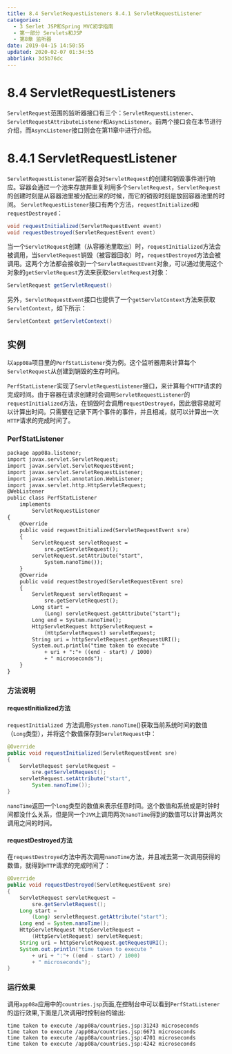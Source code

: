 ```yaml
---
title: 8.4 ServletRequestListeners 8.4.1 ServletRequestListener
categories: 
  - 3 Serlet JSP和Spring MVC初学指南
  - 第一部分 Servlets和JSP
  - 第8章 监听器
date: 2019-04-15 14:50:55
updated: 2020-02-07 01:34:55
abbrlink: 3d5b76dc
---
```

# 8.4 ServletRequestListeners #
`ServletRequest`范围的监听器接口有三个：`ServletRequestListener`、`ServletRequestAttributeListener`和`AsyncListener`。前两个接口会在本节进行介绍，而`AsyncListener`接口则会在第11章中进行介绍。
# 8.4.1 ServletRequestListener #
`ServletRequestListener`监听器会对`ServletRequest`的创建和销毁事件进行响应。容器会通过一个池来存放并重复利用多个`ServletRequest`，`ServletRequest`的创建时刻是从容器池里被分配出来的时候，而它的销毁时刻是放回容器池里的时间。
`ServletRequestListener`接口有两个方法，`requestInitialized`和`requestDestroyed`：
```java
void requestInitialized(ServletRequestEvent event)
void requestDestroyed(ServletRequestEvent event)
```
当一个`ServletRequest`创建（从容器池里取出）时，`requestInitialized`方法会被调用，当`ServletRequest`销毁（被容器回收）时，`requestDestroyed`方法会被调用。这两个方法都会接收到一个`ServletRequestEvent`对象，可以通过使用这个对象的`getServletRequest`方法来获取`ServletRequest`对象：
```java
ServletRequest getServletRequest()
```
另外，`ServletRequestEvent`接口也提供了一个`getServletContext`方法来获取`ServletContext`，如下所示：
```java
ServletContext getServletContext()
```
## 实例 ##
以`app08a`项目里的`PerfStatListener`类为例。这个监听器用来计算每个`ServletRequest`从创建到销毁的生存时间。

`PerfStatListener`实现了`ServletRequestListener`接口，来计算每个`HTTP`请求的完成时间。由于容器在请求创建时会调用`ServletRequestListener`的`requestInitialized`方法，在销毁时会调用`requestDestroyed`，因此很容易就可以计算出时间。只需要在记录下两个事件的事件，并且相减，就可以计算出一次`HTTP`请求的完成时间了。
### PerfStatListener ###
```jsp
package app08a.listener;
import javax.servlet.ServletRequest;
import javax.servlet.ServletRequestEvent;
import javax.servlet.ServletRequestListener;
import javax.servlet.annotation.WebListener;
import javax.servlet.http.HttpServletRequest;
@WebListener
public class PerfStatListener
    implements
        ServletRequestListener
{
    @Override
    public void requestInitialized(ServletRequestEvent sre)
    {
        ServletRequest servletRequest = 
            sre.getServletRequest();
        servletRequest.setAttribute("start", 
            System.nanoTime());
    }
    @Override
    public void requestDestroyed(ServletRequestEvent sre)
    {
        ServletRequest servletRequest = 
            sre.getServletRequest();
        Long start =
            (Long) servletRequest.getAttribute("start");
        Long end = System.nanoTime();
        HttpServletRequest httpServletRequest = 
            (HttpServletRequest) servletRequest;
        String uri = httpServletRequest.getRequestURI();
        System.out.println("time taken to execute " 
            + uri + ":"+ ((end - start) / 1000) 
            + " microseconds");
    }
}
```
### 方法说明 ###
#### requestInitialized方法 ####
`requestInitialized `方法调用`System.nanoTime`()获取当前系统时间的数值（`Long`类型），并将这个数值保存到`ServletRequest`中：
```java
@Override
public void requestInitialized(ServletRequestEvent sre)
{
    ServletRequest servletRequest = 
        sre.getServletRequest();
    servletRequest.setAttribute("start", 
        System.nanoTime());
}
```
`nanoTime`返回一个`long`类型的数值来表示任意时间。这个数值和系统或是时钟时间都没什么关系，但是同一个`JVM`上调用两次`nanoTime`得到的数值可以计算出两次调用之间的时间。
#### requestDestroyed方法 ####
在`requestDestroyed`方法中再次调用`nanoTime`方法，并且减去第一次调用获得的数值，就得到`HTTP`请求的完成时间了：
```java
@Override
public void requestDestroyed(ServletRequestEvent sre)
{
    ServletRequest servletRequest = 
        sre.getServletRequest();
    Long start =
        (Long) servletRequest.getAttribute("start");
    Long end = System.nanoTime();
    HttpServletRequest httpServletRequest = 
        (HttpServletRequest) servletRequest;
    String uri = httpServletRequest.getRequestURI();
    System.out.println("time taken to execute " 
        + uri + ":"+ ((end - start) / 1000) 
        + " microseconds");
}
```
### 运行效果 ###
调用`app08a`应用中的`countries.jsp`页面,在控制台中可以看到`PerfStatListener`的运行效果,下面是几次调用时控制台的输出:
```
time taken to execute /app08a/countries.jsp:31243 microseconds
time taken to execute /app08a/countries.jsp:6671 microseconds
time taken to execute /app08a/countries.jsp:4701 microseconds
time taken to execute /app08a/countries.jsp:4242 microseconds
```

